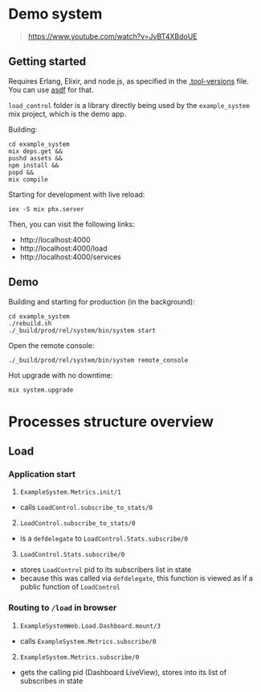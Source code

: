 # Demo system

> https://www.youtube.com/watch?v=JvBT4XBdoUE

## Getting started

Requires Erlang, Elixir, and node.js, as specified in the [.tool-versions](./.tool-versions) file.
You can use [asdf](https://github.com/asdf-vm/asdf) for that.

`load_control` folder is a library directly being used by the `example_system` mix project, which is
the demo app.

Building:

```
cd example_system
mix deps.get &&
pushd assets &&
npm install &&
popd &&
mix compile
```

Starting for development with live reload:

```
iex -S mix phx.server
```

Then, you can visit the following links:

  - http://localhost:4000
  - http://localhost:4000/load
  - http://localhost:4000/services

## Demo

Building and starting for production (in the background):

```
cd example_system
./rebuild.sh
./_build/prod/rel/system/bin/system start
```

Open the remote console:

```
./_build/prod/rel/system/bin/system remote_console
```

Hot upgrade with no downtime:

```
mix system.upgrade
```

# Processes structure overview

## Load

### Application start
1. `ExampleSystem.Metrics.init/1`
  - calls `LoadControl.subscribe_to_stats/0`
2. `LoadControl.subscribe_to_stats/0`
  - is a `defdelegate` to `LoadControl.Stats.subscribe/0`
3. `LoadControl.Stats.subscribe/0`
  - stores `LoadControl` pid to its subscribers list in state
  - because this was called via `defdelegate`, this function is viewed as if a public function of `LoadControl`

### Routing to `/load` in browser
1. `ExampleSystemWeb.Load.Dashboard.mount/3`
  - calls `ExampleSystem.Metrics.subscribe/0`
2. `ExampleSystem.Metrics.subscribe/0`
  - gets the calling pid (Dashboard LiveView), stores into its list of subscribes in state
